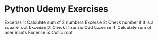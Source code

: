 # Python Udemy Exercises

Excerise 1: Calculate sum of 2 numbers
Excersie 2: Check number if it is a square root
Excerise 3: Check if sum is Odd
Excerise 4: Calculate sum of user inputs
Excerise 5: Cubic root
